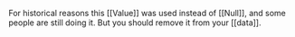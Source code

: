 For historical reasons this [[Value]] was used instead of [[Null]], and some people are still doing it. But you should remove it from your [[data]].